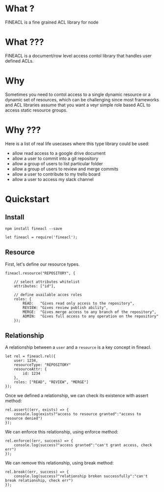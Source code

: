 

# What ?

FINEACL is a fine grained ACL library for node


# What ???

FINEACL is a document/row level access contol library that handles user defined ACLs.


# Why

Sometimes you need to contol access to a single dynamic resource or a dynamic set of resources, which can be challenging since most frameworks and ACL libraries assume that you want a veyr simple role based ACL to access static resource groups.


# Why ???

Here is a list of real life usecases where this type library could be used:

- allow read access to a google drive document
- allow a user to commit into a git repository
- allow a group of users to list particular folder
- allow a group of users to review and merge commits
- allow a user to contribute to my trello board
- allow a user to access my slack channel


# Quickstart

## Install

```
npm install fineacl --save
```

```
let fineacl = require('fineacl');
```


## Resource

First, let's define our resource types.

```
fineacl.resource("REPOSITORY", {

    // select attributes whitelist
    attributes: ["id"],

    // define available acces roles
    roles: {
        READ:   "Gives read only access to the repository",
        REVIEW: "Gives review publish ability",
        MERGE:  "Gives merge access to any branch of the repository",
        ADMIN:  "Gives full access to any operation on the repository"
    });
```


## Relationship

A relationship between a `user` and a `resource` is a key concept in fineacl.

```
let rel = fineacl.rel({
	user: 1234,
	resourceType: "REPOSITORY"
	resourceAttr: {
		id: 1234
	},
	roles: ["READ", "REVIEW", "MERGE"]
});
```


Once we defined a relationship, we can check its existence with assert method:

```
rel.assert((err, exists) => {
	console.log(exists?"access to resource granted":"access to resource denied")
});
```


We can enforce this relationship, using enforce method:

```
rel.enforce((err, success) => {
	console.log(success?"access granted":"can't grant access, check err")
});
```


We can remove this relationship, using break method:

```
rel.break((err, success) => {
	console.log(success?"relationship broken successfully":"can't break relationship, check err")
});
```



